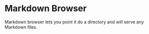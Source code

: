# Markdown Browser

Markdown browser lets you point it do a directory and will serve any Markdown files.